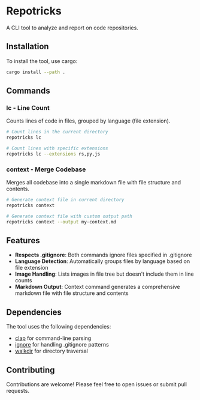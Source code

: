 # Repotricks

A CLI tool to analyze and report on code repositories.

## Installation

To install the tool, use cargo:

```bash
cargo install --path .
```

## Commands

### lc - Line Count

Counts lines of code in files, grouped by language (file extension).

```bash
# Count lines in the current directory
repotricks lc

# Count lines with specific extensions
repotricks lc --extensions rs,py,js
```

### context - Merge Codebase

Merges all codebase into a single markdown file with file structure and contents.

```bash
# Generate context file in current directory
repotricks context

# Generate context file with custom output path
repotricks context --output my-context.md
```

## Features

- **Respects .gitignore**: Both commands ignore files specified in .gitignore
- **Language Detection**: Automatically groups files by language based on file extension
- **Image Handling**: Lists images in file tree but doesn't include them in line counts
- **Markdown Output**: Context command generates a comprehensive markdown file with file structure and contents

## Dependencies

The tool uses the following dependencies:

- [clap](https://github.com/clap-rs/clap) for command-line parsing
- [ignore](https://github.com/BurntSushi/ignore) for handling .gitignore patterns
- [walkdir](https://github.com/BurntSushi/walkdir) for directory traversal

## Contributing

Contributions are welcome! Please feel free to open issues or submit pull requests.
